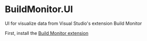 # BuildMonitor.UI
UI for visualize data from Visual Studio's extension Build Monitor

First, install the [Build Monitor extension](https://visualstudiogallery.msdn.microsoft.com/b0c87e47-f4ee-4935-9a59-f2c81ce692ab "Visual Studio Gallery")
